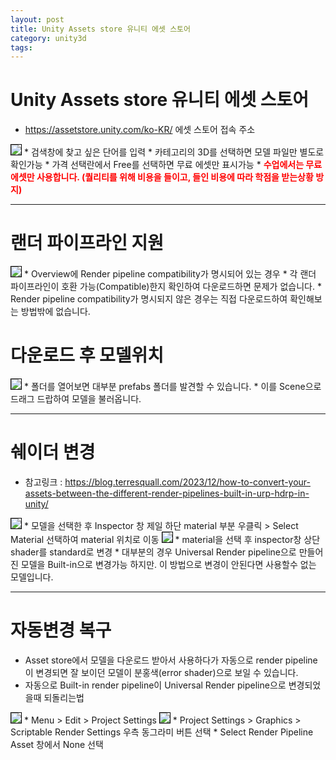 ```yaml
---
layout: post
title: Unity Assets store 유니티 에셋 스토어
category: unity3d
tags:
---
```


#  Unity Assets store 유니티 에셋 스토어
* <https://assetstore.unity.com/ko-KR/> 에셋 스토어 접속 주소

<img style='border:solid 1px black;' src="https://image.onethelab.com/resized/1759178235.jpg" />
* 검색창에 찾고 싶은 단어를 입력
* 카테고리의 3D를 선택하면 모델 파일만 별도로 확인가능
* 가격 선택란에서 Free를 선택하면 무료 에셋만 표시가능
* <b style="color:red">수업에서는 무료 에셋만 사용합니다. (퀄리티를 위해 비용을 들이고, 들인 비용에 따라 학점을 받는상황 방지)</b>

---

# 랜더 파이프라인 지원

<img style='border:solid 1px black;' src="https://image.onethelab.com/resized/1759178978.jpg" />
* Overview에 Render pipeline compatibility가 명시되어 있는 경우
* 각 랜더 파이프라인이 호환 가능(Compatible)한지 확인하여 다운로드하면 문제가 없습니다.
* Render pipeline compatibility가 명시되지 않은 경우는 직접 다운로드하여 확인해보는 방법밖에 없습니다.


# 다운로드 후 모델위치
<img style='border:solid 1px black;' src="https://image.onethelab.com/resized/1759187226.jpg" />
* 폴더를 열어보면 대부분 prefabs 폴더를 발견할 수 있습니다.
* 이를 Scene으로 드래그 드랍하여 모델을 불러옵니다.

---

# 쉐이더 변경
* 참고링크 : <https://blog.terresquall.com/2023/12/how-to-convert-your-assets-between-the-different-render-pipelines-built-in-urp-hdrp-in-unity/>

<img style='border:solid 1px black;' src="https://image.onethelab.com/resized/1759187392.jpg" />
* 모델을 선택한 후 Inspector 창 제일 하단 material 부분 우클릭 > Select Material 선택하여 material 위치로 이동

<img style='border:solid 1px black;' src="https://image.onethelab.com/resized/1759187503.jpg" />
* material을 선택 후 inspector창 상단 shader를 standard로 변경
* 대부분의 경우 Universal Render pipeline으로 만들어진 모델을 Built-in으로 변경가능 하지만. 이 방법으로 변경이 안된다면 사용할수 없는 모델입니다.

---

# 자동변경 복구
* Asset store에서 모델을 다운로드 받아서 사용하다가 자동으로 render pipeline이 변경되면 잘 보이던 모델이 분홍색(error shader)으로 보일 수 있습니다.
* 자동으로 Built-in render pipeline이 Universal Render pipeline으로 변경되었을때 되돌리는법
  
<img style='border:solid 1px black;' src="https://image.onethelab.com/resized/1759181615.jpg" />
* Menu > Edit > Project Settings

<img style='border:solid 1px black;' src="https://image.onethelab.com/resized/1759181781.jpg" />
* Project Settings > Graphics > Scriptable Render Settings 우측 동그라미 버튼 선택
* Select Render Pipeline Asset 창에서 None 선택